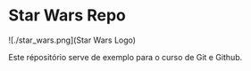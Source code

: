 # Star Wars Repo

![./star_wars.png](Star Wars Logo)

Este répositório serve de exemplo para o curso de Git e Github.
